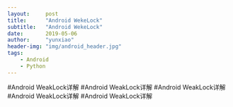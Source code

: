 ```yaml
---
layout:     post
title:      "Android WekeLock"
subtitle:   "Android WekeLock"
date:       2019-05-06
author:     "yunxiao"
header-img: "img/android_header.jpg"
tags:
    - Android
    - Python
---
```


#Android WeakLock详解
#Android WeakLock详解
#Android WeakLock详解
#Android WeakLock详解
#Android WeakLock详解
